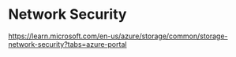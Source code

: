 # Network Security

https://learn.microsoft.com/en-us/azure/storage/common/storage-network-security?tabs=azure-portal
